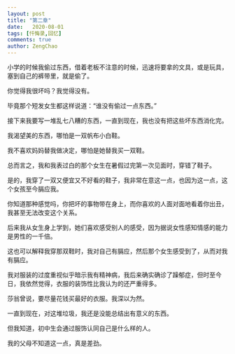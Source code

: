 ```yaml
---
layout: post
title: "第二章"
date:   2020-08-01
tags: [忏悔录,回忆]
comments: true
author: ZengChao
---
```


小学的时候我偷过东西，借着老板不注意的时候，迅速将要拿的文具，或是玩具，塞到自己的裤带里，就是偷了。

你觉得我很坏吗？我觉得没有。

毕竟那个短发女生都这样说道：“谁没有偷过一点东西。”

接下来我要写一堆乱七八糟的东西，一直到现在，我也没有把这些坏东西消化完。

我渴望美的东西，哪怕是一双帆布小白鞋。

我不喜欢妈妈替我做决定，哪怕是她替我买一双鞋。

总而言之，我和我表过白的那个女生在暑假过完第一次见面时，穿错了鞋子。

是的，我穿了一双又便宜又不好看的鞋子，我非常在意这一点，也因为这一点，这个女孩至今膈应我。

你知道那种感觉吗，你把坏的事物带在身上，而你喜欢的人面对面地看着你出丑，我甚至无法改变这个关系。

后来我从女生身上学到，她们喜欢感受别人的感受，因为据说女性感知情感的能力是男性的一千倍。

这也可以解释我穿那双鞋时，我对自己有膈应，然后那个女生感受到了，从而对我有膈应。

我对服装的过度重视似乎暗示我有精神病，我后来确实确诊了躁郁症，但时至今日，我依然觉得，衣服的装饰性比我认为的还严重得多。

莎翁曾说，要尽量花钱买最好的衣服。我深以为然。

一直到现在，对这堆垃圾，我还是没能总结出有意义的东西。

但我知道，初中生会通过服饰认同自己是什么样的人。

我的父母不知道这一点，真是差劲。
